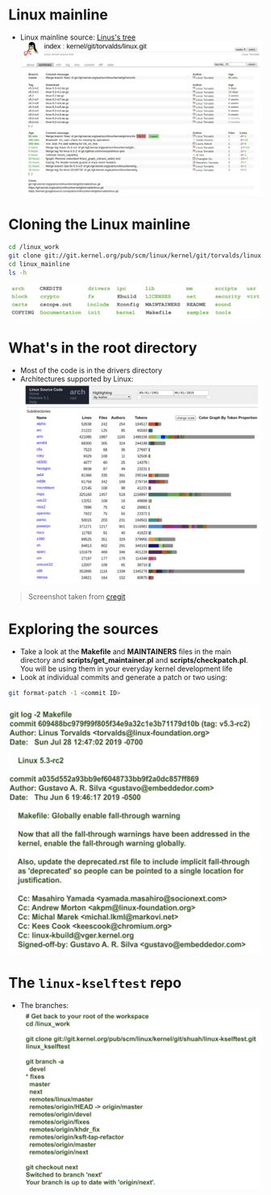 # Linux mainline
- Linux mainline source: [Linus's tree](https://git.kernel.org/pub/scm/linux/kernel/git/torvalds/linux.git/)
![](./Assets/linux-kernel-mainline-repo.png)

# Cloning the Linux mainline
```sh
cd /linux_work  
git clone git://git.kernel.org/pub/scm/linux/kernel/git/torvalds/linux.git linux_mainline
cd linux_mainline
ls -h
```
![](./Assets/linux-mainline-source-ls.png)

# What's in the root directory
- Most of the code is in the drivers directory
- Architectures supported by Linux:
![](./Assets/linux-kernel-root-dir-proportion.png)
> Screenshot taken from [cregit](https://cregit.linuxsources.org/)

# Exploring the sources
- Take a look at the **Makefile** and **MAINTAINERS** files in the main directory and **scripts/get_maintainer.pl** and **scripts/checkpatch.pl**. You will be using them in your everyday kernel development life
- Look at individual commits and generate a patch or two using:
```sh
git format-patch -1 <commit ID>
```
![](./Assets/git-log-format-patch-example.png)

# The `linux-kselftest` repo
- The branches:
![](./Assets/linux-kselftest-branches.png)
